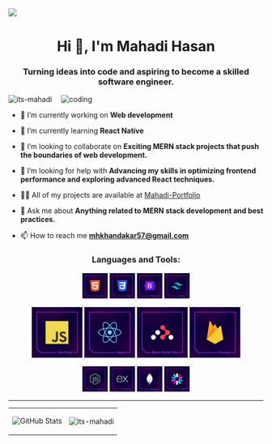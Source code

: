 <img src="https://i.ibb.co/RkfPfjr4/github-banner.png">
<h1 align="center">Hi 👋, I'm Mahadi Hasan</h1>
<h3 align="center">Turning ideas into code and aspiring to become a skilled software engineer.</h3>
<img align="right" alt="coding" width="400" src="https://cdn.dribbble.com/users/1162077/screenshots/3848914/programmer.gif">

<p align="left"> <img src="https://komarev.com/ghpvc/?username=its-mahadi&label=Profile%20views&color=0e75b6&style=flat" alt="its-mahadi" /> </p>

- 🔭 I’m currently working on **Web development**

- 🌱 I’m currently learning **React Native**

- 👯 I’m looking to collaborate on **Exciting MERN stack projects that push the boundaries of web development.**

- 🤝 I’m looking for help with **Advancing my skills in optimizing frontend performance and exploring advanced React techniques.**

- 👨‍💻 All of my projects are available at [Mahadi-Portfolio](https://mahadi-portfolio-824ywynz8-mahadis-projects-d2c215d8.vercel.app/)

- 💬 Ask me about **Anything related to MERN stack development and best practices.**

- 📫 How to reach me **mhkhandakar57@gmail.com**



<h3 align="center">Languages and Tools:</h3>
<p align="center">
  <img height="50" src="https://raw.githubusercontent.com/ProgrammingHero1/ProgrammingHero1/main/image/HTML.png" alt="HTML"/>
  <img height="50" src="https://raw.githubusercontent.com/ProgrammingHero1/ProgrammingHero1/main/image/CSS.png" alt="CSS"/>
  <img height="50" src="https://raw.githubusercontent.com/ProgrammingHero1/ProgrammingHero1/main/image/Bootstrap.png" alt="Bootstrap"/>
  <img height="50" src="https://raw.githubusercontent.com/ProgrammingHero1/ProgrammingHero1/main/image/Tailwind.png" alt="Tailwind"/>
</p>

<p align="center">
  <img height="100" src="https://raw.githubusercontent.com/ProgrammingHero1/ProgrammingHero1/main/image/JavaScript.png" alt="JavaScript"/>
  <img height="100" src="https://raw.githubusercontent.com/ProgrammingHero1/ProgrammingHero1/main/image/React.png" alt="React"/>
  <img height="100" src="https://raw.githubusercontent.com/ProgrammingHero1/ProgrammingHero1/main/image/ReactRouterDom.png" alt="React Router"/>
  <img height="100" src="https://raw.githubusercontent.com/ProgrammingHero1/ProgrammingHero1/main/image/Firebase.png" alt="Firebase"/>
</p>

<p align="center">
  <img height="50" src="https://raw.githubusercontent.com/ProgrammingHero1/ProgrammingHero1/main/image/Nodejs.png" alt="Node.js"/>
  <img height="50" src="https://raw.githubusercontent.com/ProgrammingHero1/ProgrammingHero1/main/image/Express.png" alt="Express"/>
  <img height="50" src="https://raw.githubusercontent.com/ProgrammingHero1/ProgrammingHero1/main/image/MongoDB.png" alt="MongoDB"/>
  <img height="50" src="https://raw.githubusercontent.com/ProgrammingHero1/ProgrammingHero1/main/image/JWT.png" alt="JWT"/>
</p>

---


<table>
  <tr>
    <td align="left">
      <img src="https://github-readme-stats.vercel.app/api?username=its-mahadi&show_icons=true&locale=en" alt="GitHub Stats" />
    </td>
    <td align="center">
    <p><img align="center" src="https://github-readme-stats.vercel.app/api/top-langs?username=its-mahadi&show_icons=true&locale=en&layout=compact" alt="its-mahadi" /></p>
    </td>
  </tr>
</table>
 










